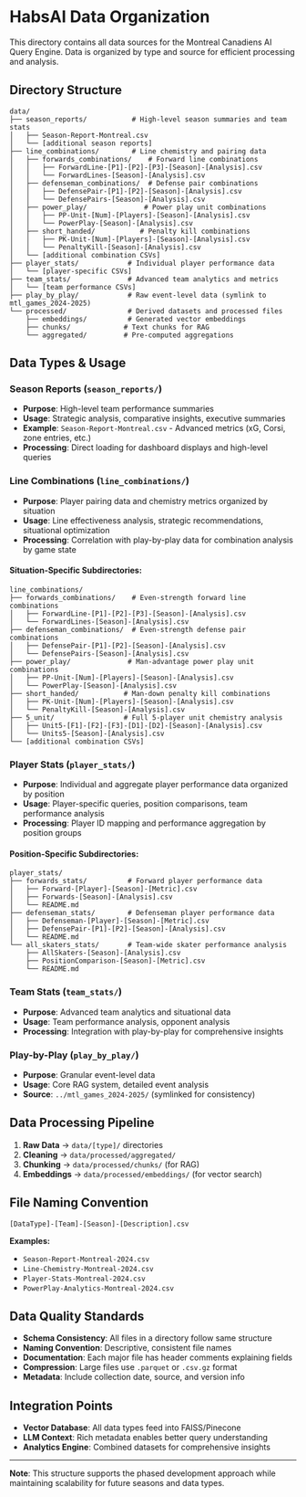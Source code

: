 # HabsAI Data Organization

This directory contains all data sources for the Montreal Canadiens AI Query Engine. Data is organized by type and source for efficient processing and analysis.

## Directory Structure

```
data/
├── season_reports/           # High-level season summaries and team stats
│   ├── Season-Report-Montreal.csv
│   └── [additional season reports]
├── line_combinations/        # Line chemistry and pairing data
│   ├── forwards_combinations/    # Forward line combinations
│   │   ├── ForwardLine-[P1]-[P2]-[P3]-[Season]-[Analysis].csv
│   │   └── ForwardLines-[Season]-[Analysis].csv
│   ├── defenseman_combinations/  # Defense pair combinations
│   │   ├── DefensePair-[P1]-[P2]-[Season]-[Analysis].csv
│   │   └── DefensePairs-[Season]-[Analysis].csv
│   ├── power_play/              # Power play unit combinations
│   │   ├── PP-Unit-[Num]-[Players]-[Season]-[Analysis].csv
│   │   └── PowerPlay-[Season]-[Analysis].csv
│   ├── short_handed/           # Penalty kill combinations
│   │   ├── PK-Unit-[Num]-[Players]-[Season]-[Analysis].csv
│   │   └── PenaltyKill-[Season]-[Analysis].csv
│   └── [additional combination CSVs]
├── player_stats/            # Individual player performance data
│   └── [player-specific CSVs]
├── team_stats/              # Advanced team analytics and metrics
│   └── [team performance CSVs]
├── play_by_play/            # Raw event-level data (symlink to mtl_games_2024-2025)
└── processed/               # Derived datasets and processed files
    ├── embeddings/          # Generated vector embeddings
    ├── chunks/             # Text chunks for RAG
    └── aggregated/         # Pre-computed aggregations
```

## Data Types & Usage

### **Season Reports** (`season_reports/`)
- **Purpose**: High-level team performance summaries
- **Usage**: Strategic analysis, comparative insights, executive summaries
- **Example**: `Season-Report-Montreal.csv` - Advanced metrics (xG, Corsi, zone entries, etc.)
- **Processing**: Direct loading for dashboard displays and high-level queries

### **Line Combinations** (`line_combinations/`)
- **Purpose**: Player pairing data and chemistry metrics organized by situation
- **Usage**: Line effectiveness analysis, strategic recommendations, situational optimization
- **Processing**: Correlation with play-by-play data for combination analysis by game state

#### Situation-Specific Subdirectories:
```
line_combinations/
├── forwards_combinations/    # Even-strength forward line combinations
│   ├── ForwardLine-[P1]-[P2]-[P3]-[Season]-[Analysis].csv
│   └── ForwardLines-[Season]-[Analysis].csv
├── defenseman_combinations/  # Even-strength defense pair combinations
│   ├── DefensePair-[P1]-[P2]-[Season]-[Analysis].csv
│   └── DefensePairs-[Season]-[Analysis].csv
├── power_play/              # Man-advantage power play unit combinations
│   ├── PP-Unit-[Num]-[Players]-[Season]-[Analysis].csv
│   └── PowerPlay-[Season]-[Analysis].csv
├── short_handed/           # Man-down penalty kill combinations
│   ├── PK-Unit-[Num]-[Players]-[Season]-[Analysis].csv
│   └── PenaltyKill-[Season]-[Analysis].csv
├── 5_unit/                 # Full 5-player unit chemistry analysis
│   ├── Unit5-[F1]-[F2]-[F3]-[D1]-[D2]-[Season]-[Analysis].csv
│   └── Units5-[Season]-[Analysis].csv
└── [additional combination CSVs]
```

### **Player Stats** (`player_stats/`)
- **Purpose**: Individual and aggregate player performance data organized by position
- **Usage**: Player-specific queries, position comparisons, team performance analysis
- **Processing**: Player ID mapping and performance aggregation by position groups

#### Position-Specific Subdirectories:
```
player_stats/
├── forwards_stats/          # Forward player performance data
│   ├── Forward-[Player]-[Season]-[Metric].csv
│   ├── Forwards-[Season]-[Analysis].csv
│   └── README.md
├── defenseman_stats/        # Defenseman player performance data
│   ├── Defenseman-[Player]-[Season]-[Metric].csv
│   ├── DefensePair-[P1]-[P2]-[Season]-[Analysis].csv
│   └── README.md
└── all_skaters_stats/       # Team-wide skater performance analysis
    ├── AllSkaters-[Season]-[Analysis].csv
    ├── PositionComparison-[Season]-[Metric].csv
    └── README.md
```

### **Team Stats** (`team_stats/`)
- **Purpose**: Advanced team analytics and situational data
- **Usage**: Team performance analysis, opponent analysis
- **Processing**: Integration with play-by-play for comprehensive insights

### **Play-by-Play** (`play_by_play/`)
- **Purpose**: Granular event-level data
- **Usage**: Core RAG system, detailed event analysis
- **Source**: `../mtl_games_2024-2025/` (symlinked for consistency)

## Data Processing Pipeline

1. **Raw Data** → `data/[type]/` directories
2. **Cleaning** → `data/processed/aggregated/`
3. **Chunking** → `data/processed/chunks/` (for RAG)
4. **Embeddings** → `data/processed/embeddings/` (for vector search)

## File Naming Convention

```
[DataType]-[Team]-[Season]-[Description].csv
```

**Examples:**
- `Season-Report-Montreal-2024.csv`
- `Line-Chemistry-Montreal-2024.csv`
- `Player-Stats-Montreal-2024.csv`
- `PowerPlay-Analytics-Montreal-2024.csv`

## Data Quality Standards

- **Schema Consistency**: All files in a directory follow same structure
- **Naming Convention**: Descriptive, consistent file names
- **Documentation**: Each major file has header comments explaining fields
- **Compression**: Large files use `.parquet` or `.csv.gz` format
- **Metadata**: Include collection date, source, and version info

## Integration Points

- **Vector Database**: All data types feed into FAISS/Pinecone
- **LLM Context**: Rich metadata enables better query understanding
- **Analytics Engine**: Combined datasets for comprehensive insights

---

**Note**: This structure supports the phased development approach while maintaining scalability for future seasons and data types.
